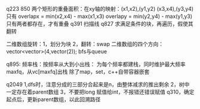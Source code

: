 q223 850
两个矩形的重叠面积：在xy轴的映射：(x1,x2),(y1,y2)   (x3,x4),(y3,y4)
只有 overlapx =  min(x2,x4) - max(x1,x3)
     overlapy = min(y2,y4) - max(y1,y3)
只有两者都存在，才有重叠
q391 扫描线
q827  求满足条件的块，再遍历，假使其翻转

二维数组旋转：1，划分为块  2，翻转：swap
二维数组的四个方向：vector<vector<int>>(4,vector<int>(2));
bfs与queue

q895:
频率栈：按频率从大到小出栈：
为每个频率都建栈，同时维护最大频率maxfq，从vc[maxfq]出栈
除了map，set，c++自带容器嵌套

q2049 1,dfs时，注意分成的三部分合起来是n，由整体减求的推出剩余
2，树中一定存在着parent数组  3，不要把long 赋值给int，不报错还错误赋值
q310，确定起点后，更新parent数组，以此回溯路径